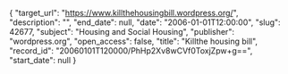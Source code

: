 {
  "target_url": "https://www.killthehousingbill.wordpress.org/", 
  "description": "", 
  "end_date": null, 
  "date": "2006-01-01T12:00:00", 
  "slug": 42677, 
  "subject": "Housing and Social Housing", 
  "publisher": "wordpress.org", 
  "open_access": false, 
  "title": "Killthe housing bill", 
  "record_id": "20060101T120000/PhHp2Xv8wCVf0ToxjZpw+g==", 
  "start_date": null
}

